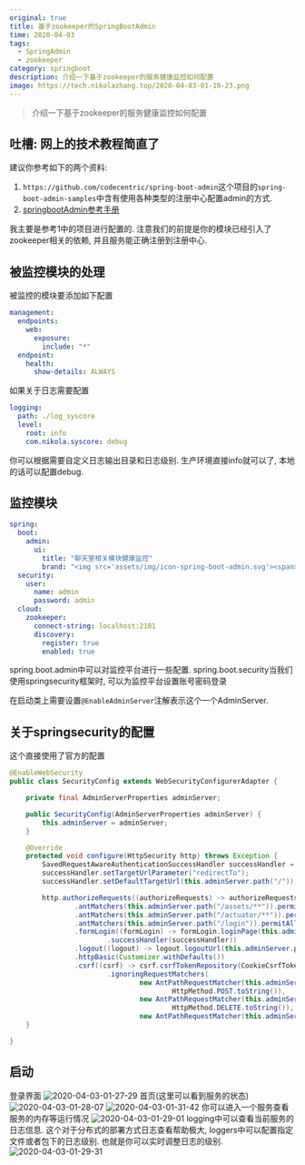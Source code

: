 ```yaml
---
original: true
title: 基于zookeeper的SpringBootAdmin
time: 2020-04-03
tags: 
  - SpringAdmin
  - zookeeper
category: springboot
description: 介绍一下基于zookeeper的服务健康监控如何配置
image: https://tech.nikolazhang.top/2020-04-03-01-10-23.png
---
```


> 介绍一下基于zookeeper的服务健康监控如何配置

## 吐槽: 网上的技术教程简直了

建议你参考如下的两个资料:

1. `https://github.com/codecentric/spring-boot-admin`这个项目的`spring-boot-admin-samples`中含有使用各种类型的注册中心配置admin的方式.
2. [springbootAdmin参考手册](https://codecentric.github.io/spring-boot-admin/2.1.6/#getting-started)

我主要是参考1中的项目进行配置的.
注意我们的前提是你的模块已经引入了zookeeper相关的依赖, 并且服务能正确注册到注册中心.

## 被监控模块的处理

被监控的模块要添加如下配置

```yml
management:
  endpoints:
    web:
      exposure:
        include: "*"
  endpoint:
    health:
      show-details: ALWAYS
```

如果关于日志需要配置

```yml
logging:
  path: ./log_syscore
  level:
    root: info
    com.nikola.syscore: debug
```

你可以根据需要自定义日志输出目录和日志级别. 生产环境直接info就可以了, 本地的话可以配置debug.

## 监控模块

```yml
spring:
  boot:
    admin:
      ui:
        title: "聊天室相关模块健康监控"
        brand: "<img src='assets/img/icon-spring-boot-admin.svg'><span>聊天室相关模块健康监控</span>"
  security:
    user:
      name: admin
      password: admin
  cloud:
    zookeeper:
      connect-string: localhost:2181
      discovery:
        register: true
        enabled: true
```

spring.boot.admin中可以对监控平台进行一些配置.
spring.boot.security当我们使用springsecurity框架时, 可以为监控平台设置账号密码登录

在启动类上需要设置`@EnableAdminServer`注解表示这个一个AdminServer.

## 关于springsecurity的配置

这个直接使用了官方的配置

```java
@EnableWebSecurity
public class SecurityConfig extends WebSecurityConfigurerAdapter {

    private final AdminServerProperties adminServer;

    public SecurityConfig(AdminServerProperties adminServer) {
        this.adminServer = adminServer;
    }

    @Override
    protected void configure(HttpSecurity http) throws Exception {
        SavedRequestAwareAuthenticationSuccessHandler successHandler = new SavedRequestAwareAuthenticationSuccessHandler();
        successHandler.setTargetUrlParameter("redirectTo");
        successHandler.setDefaultTargetUrl(this.adminServer.path("/"));

        http.authorizeRequests((authorizeRequests) -> authorizeRequests
                .antMatchers(this.adminServer.path("/assets/**")).permitAll()
                .antMatchers(this.adminServer.path("/actuator/**")).permitAll()
                .antMatchers(this.adminServer.path("/login")).permitAll().anyRequest().authenticated())
                .formLogin((formLogin) -> formLogin.loginPage(this.adminServer.path("/login"))
                        .successHandler(successHandler))
                .logout((logout) -> logout.logoutUrl(this.adminServer.path("/logout")))
                .httpBasic(Customizer.withDefaults())
                .csrf((csrf) -> csrf.csrfTokenRepository(CookieCsrfTokenRepository.withHttpOnlyFalse())
                        .ignoringRequestMatchers(
                                new AntPathRequestMatcher(this.adminServer.path("/instances"),
                                        HttpMethod.POST.toString()),
                                new AntPathRequestMatcher(this.adminServer.path("/instances/*"),
                                        HttpMethod.DELETE.toString()),
                                new AntPathRequestMatcher(this.adminServer.path("/actuator/**"))));
    }

}
```

## 启动

登录界面
![2020-04-03-01-27-29](https://tech.nikolazhang.top/2020-04-03-01-27-29.png)
首页(这里可以看到服务的状态)
![2020-04-03-01-28-07](https://tech.nikolazhang.top/2020-04-03-01-28-07.png)
![2020-04-03-01-31-42](https://tech.nikolazhang.top/2020-04-03-01-31-42.png)
你可以进入一个服务查看服务的内存等运行情况
![2020-04-03-01-29-01](https://tech.nikolazhang.top/2020-04-03-01-29-01.png)
logging中可以查看当前服务的日志信息. 这个对于分布式的部署方式日志查看帮助极大, loggers中可以配置指定文件或者包下的日志级别. 也就是你可以实时调整日志的级别.
![2020-04-03-01-29-31](https://tech.nikolazhang.top/2020-04-03-01-29-31.png)
